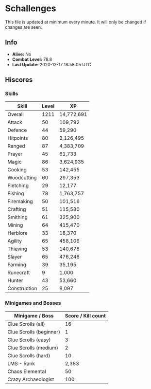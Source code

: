 # Schallenges

This file is updated at minimum every minute. It will only be changed if changes are seen.

## Info

 - **Alive:** No
 - **Combat Level:** 78.8
 - **Last Update:** 2020-12-17 18:58:05 UTC

## Hiscores

### Skills

| Skill | Level | XP |
|--|--|--|
| Overall | 1211 | 14,772,691 |
| Attack | 50 | 109,792 |
| Defence | 44 | 59,290 |
| Hitpoints | 80 | 2,126,495 |
| Ranged | 87 | 4,383,709 |
| Prayer | 45 | 61,733 |
| Magic | 86 | 3,624,935 |
| Cooking | 53 | 142,455 |
| Woodcutting | 60 | 297,353 |
| Fletching | 29 | 12,177 |
| Fishing | 78 | 1,763,757 |
| Firemaking | 50 | 101,516 |
| Crafting | 51 | 115,580 |
| Smithing | 61 | 325,900 |
| Mining | 64 | 415,470 |
| Herblore | 33 | 18,370 |
| Agility | 65 | 458,106 |
| Thieving | 53 | 140,678 |
| Slayer | 65 | 476,248 |
| Farming | 39 | 35,195 |
| Runecraft | 9 | 1,000 |
| Hunter | 43 | 53,660 |
| Construction | 25 | 8,097 |

### Minigames and Bosses

| Minigame / Boss | Score / Kill count |
|--|--|
| Clue Scrolls (all) | 16 |
| Clue Scrolls (beginner) | 1 |
| Clue Scrolls (easy) | 3 |
| Clue Scrolls (medium) | 2 |
| Clue Scrolls (hard) | 10 |
| LMS - Rank | 2,383 |
| Chaos Elemental | 50 |
| Crazy Archaeologist | 100 |
